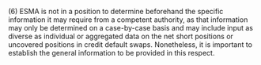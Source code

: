(6) ESMA is not in a position to determine beforehand the specific information it may require from a competent authority, as that information may only be determined on a case-by-case basis and may include input as diverse as individual or aggregated data on the net short positions or uncovered positions in credit default swaps. Nonetheless, it is important to establish the general information to be provided in this respect.